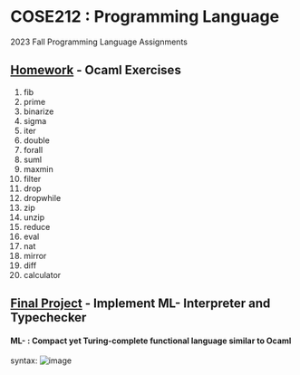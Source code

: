 # COSE212 : Programming Language
2023 Fall Programming Language Assignments
## [Homework](Exercise.ml) - Ocaml Exercises
1. fib
2. prime
3. binarize
4. sigma
5. iter
6. double
7. forall
8. suml
9. maxmin
10. filter
11. drop
12. dropwhile
13. zip
14. unzip
15. reduce
16. eval
17. nat
18. mirror
19. diff
20. calculator
## [Final Project](Final_Project.ml) - Implement ML- Interpreter and Typechecker
#### **ML-** : Compact yet Turing-complete functional language similar to Ocaml
syntax:
![image](https://github.com/kemarine/KU1-2/assets/136975040/18c1ae1c-161b-4224-8fad-093cac833a67)
